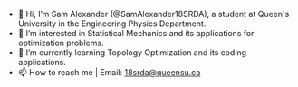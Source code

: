 - 👋 Hi, I’m Sam Alexander (@SamAlexander18SRDA), a student at Queen's University in the Engineering Physics Department.
- 👀 I’m interested in Statistical Mechanics and its applications for optimization problems.
- 🌱 I’m currently learning Topology Optimization and its coding applications.
- 📫 How to reach me  | Email: 18srda@queensu.ca

<!---
SamAlexander18SRDA/SamAlexander18SRDA is a ✨ special ✨ repository because its `README.md` (this file) appears on your GitHub profile.
You can click the Preview link to take a look at your changes.
--->
